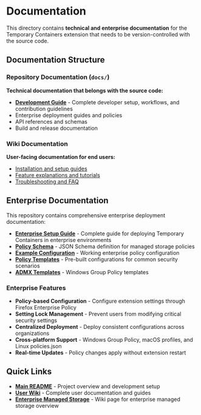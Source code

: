 # Documentation

This directory contains **technical and enterprise documentation** for the Temporary Containers extension that needs to be version-controlled with the source code.

## Documentation Structure

### Repository Documentation (`docs/`)

**Technical documentation that belongs with the source code:**

- **[Development Guide](DEVELOPMENT.md)** - Complete developer setup, workflows, and contribution guidelines
- Enterprise deployment guides and policies
- API references and schemas
- Build and release documentation

### Wiki Documentation

**User-facing documentation for end users:**

- [Installation and setup guides](https://github.com/GodKratos/temporary-containers/wiki/Installation-Guide)
- [Feature explanations and tutorials](https://github.com/GodKratos/temporary-containers/wiki/Basic-Usage)
- [Troubleshooting and FAQ](https://github.com/GodKratos/temporary-containers/wiki/Troubleshooting)

## Enterprise Documentation

This repository contains comprehensive enterprise deployment documentation:

- **[Enterprise Setup Guide](enterprise/MANAGED_STORAGE.md)** - Complete guide for deploying Temporary Containers in enterprise environments
- **[Policy Schema](enterprise/managed-storage-schema.json)** - JSON Schema definition for managed storage policies
- **[Example Configuration](enterprise/managed-storage-example.json)** - Working enterprise policy configuration
- **[Policy Templates](enterprise/policy-templates/)** - Pre-built configurations for common security scenarios
- **[ADMX Templates](enterprise/admx/)** - Windows Group Policy templates

### Enterprise Features

- **Policy-based Configuration** - Configure extension settings through Firefox Enterprise Policy
- **Setting Lock Management** - Prevent users from modifying critical security settings
- **Centralized Deployment** - Deploy consistent configurations across organizations
- **Cross-platform Support** - Windows Group Policy, macOS profiles, and Linux policies.json
- **Real-time Updates** - Policy changes apply without extension restart

## Quick Links

- **[Main README](../README.md)** - Project overview and development setup
- **[User Wiki](https://github.com/GodKratos/temporary-containers/wiki)** - Complete user documentation and guides
- **[Enterprise Managed Storage](https://github.com/GodKratos/temporary-containers/wiki/Managed-Storage)** - Wiki page for enterprise managed storage overview
